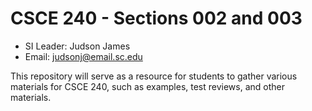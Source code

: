 # CSCE 240 - Sections 002 and 003
- SI Leader: Judson James
- Email: judsonj@email.sc.edu

This repository will serve as a resource for students to gather various materials for CSCE 240, such as examples, test reviews, and other materials.
